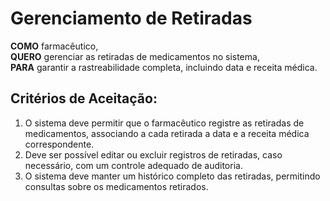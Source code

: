 # Gerenciamento de Retiradas

**COMO** farmacêutico,  
**QUERO** gerenciar as retiradas de medicamentos no sistema,  
**PARA** garantir a rastreabilidade completa, incluindo data e receita médica.  

## Critérios de Aceitação:
1. O sistema deve permitir que o farmacêutico registre as retiradas de medicamentos, associando a cada retirada a data e a receita médica correspondente.
2. Deve ser possível editar ou excluir registros de retiradas, caso necessário, com um controle adequado de auditoria.
3. O sistema deve manter um histórico completo das retiradas, permitindo consultas sobre os medicamentos retirados.
